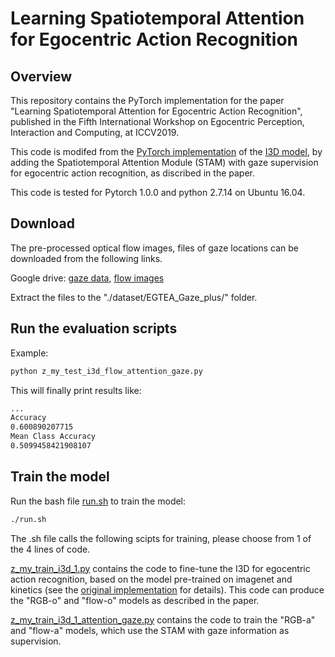 # Learning Spatiotemporal Attention for Egocentric Action Recognition

## Overview

This repository contains the PyTorch implementation for the paper "Learning Spatiotemporal Attention for Egocentric Action Recognition", published in the Fifth International Workshop on Egocentric Perception, Interaction and Computing, at ICCV2019.

This code is modifed from the [PyTorch implementation](https://github.com/piergiaj/pytorch-i3d) of the [I3D model](https://arxiv.org/abs/1705.07750), by adding the Spatiotemporal Attention Module (STAM) with gaze supervision for egocentric action recognition, as discribed in the paper.

This code is tested for Pytorch 1.0.0 and python 2.7.14 on Ubuntu 16.04.

## Download

The pre-processed optical flow images, files of gaze locations can be downloaded from the following links.

Google drive: [gaze data](https://drive.google.com/file/d/1zV4pJ6ub1jEJdrYXNpnmkZ2ppF-39KJc/view?usp=sharing), [flow images](https://drive.google.com/file/d/1lJIYsvzGad34otpLmnzKjcD_oy12Rjh3/view?usp=sharing)


Extract the files to the "./dataset/EGTEA_Gaze_plus/" folder.

## Run the evaluation scripts

Example:
```bash
python z_my_test_i3d_flow_attention_gaze.py
```
This will finally print results like:
```bash
...
Accuracy
0.600890207715
Mean Class Accuracy
0.5099458421908107
```

## Train the model

Run the bash file [run.sh](run.sh) to train the model:
```bash
./run.sh
```

The .sh file calls the following scipts for training, please choose from 1 of the 4 lines of code.

[z_my_train_i3d_1.py](z_my_train_i3d_1.py) contains the code to fine-tune the I3D for egocentric action recognition, based on the model pre-trained on imagenet and kinetics (see the [original implementation](https://github.com/piergiaj/pytorch-i3d) for details). This code can produce the "RGB-o" and "flow-o" models as described in the paper.

[z_my_train_i3d_1_attention_gaze.py](z_my_train_i3d_1_attention_gaze.py) contains the code to train the "RGB-a" and "flow-a" models, which use the STAM with gaze information as supervision.



